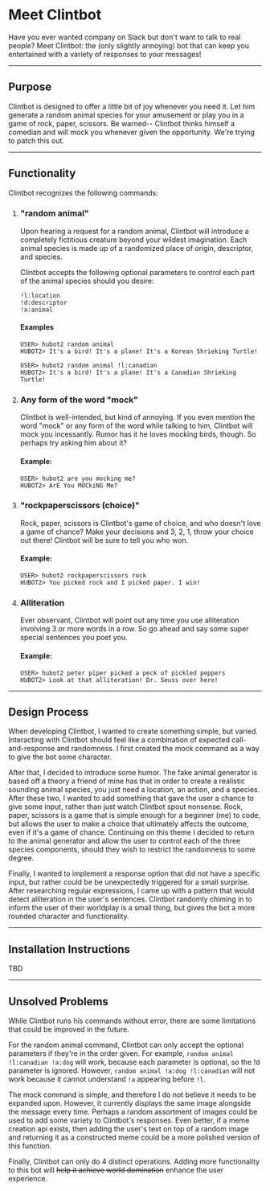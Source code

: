 # Meet Clintbot

Have you ever wanted company on Slack but don't want to talk to real people? Meet Clintbot: the (only slightly annoying) bot that can keep you entertained with a variety of responses to your messages!

---

## Purpose

Clintbot is designed to offer a little bit of joy whenever you need it. Let him generate a random animal species for your amusement or play you in a game of rock, paper, scissors. Be warned-- Clintbot thinks himself a comedian and will mock you whenever given the opportunity. We're trying to patch this out.

---

## Functionality

Clintbot recognizes the following commands:

1.  ### **"random animal"**

    Upon hearing a request for a random animal, Clintbot will introduce a completely fictitious creature beyond your wildest imagination. Each animal species is made up of a randomized place of origin, descriptor, and species.

    Clintbot accepts the following optional parameters to control each part of the animal species should you desire:

    `!l:location`  
    `!d:descriptor`  
    `!a:animal`

    #### Examples

        USER> hubot2 random animal
        HUBOT2> It's a bird! It's a plane! It's a Korean Shrieking Turtle!

        USER> hubot2 random animal !l:canadian
        HUBOT2> It's a bird! It's a plane! It's a Canadian Shrieking Turtle!

2.  ### **Any form of the word "mock"**

    Clintbot is well-intended, but kind of annoying. If you even mention the word "mock" or any form of the word while talking to him, Clintbot will mock you incessantly. Rumor has it he loves mocking birds, though. So perhaps try asking him about it?

    #### Example:

        USER> hubot2 are you mocking me?
        HUBOT2> ArE You MOCkiNG Me?

3.  ### **"rockpaperscissors (choice)"**

    Rock, paper, scissors is Clintbot's game of choice, and who doesn't love a game of chance? Make your decisions and 3, 2, 1, throw your choice out there! Clintbot will be sure to tell you who won.

    #### Example:

        USER> hubot2 rockpaperscissors rock
        HUBOT2> You picked rock and I picked paper. I win!

4.  ### **Alliteration**

    Ever observant, Clintbot will point out any time you use alliteration involving 3 or more words in a row. So go ahead and say some super special sentences you poet you.

    #### Example:

        USER> hubot2 peter piper picked a peck of pickled peppers
        HUBOT2> Look at that alliteration! Dr. Seuss over here!

---

## Design Process

When developing Clintbot, I wanted to create something simple, but varied. Interacting with Clintbot should feel like a combination of expected call-and-response and randomness. I first created the mock command as a way to give the bot some character.

After that, I decided to introduce some humor. The fake animal generator is based off a theory a friend of mine has that in order to create a realistic sounding animal species, you just need a location, an action, and a species.
After these two, I wanted to add something that gave the user a chance to give some input, rather than just watch Clintbot spout nonsense. Rock, paper, scissors is a game that is simple enough for a beginner (me) to code, but allows the user to make a choice that ultimately affects the outcome, even if it's a game of chance. Continuing on this theme I decided to return to the animal generator and allow the user to control each of the three species components, should they wish to restrict the randomness to some degree.

Finally, I wanted to implement a response option that did not have a specific input, but rather could be be unexpectedly triggered for a small surprise. After researching regular expressions, I came up with a pattern that would detect alliteration in the user's sentences. Clintbot randomly chiming in to inform the user of their worldplay is a small thing, but gives the bot a more rounded character and functionality.

---

## Installation Instructions

TBD

---

## Unsolved Problems

While Clintbot runs his commands without error, there are some limitations that could be improved in the future.

For the random animal command, Clintbot can only accept the optional parameters if they're in the order given. For example, `random animal !l:canadian !a:dog` will work, because each parameter is optional, so the !d parameter is ignored. However, `random animal !a:dog !l:canadian` will not work because it cannot understand `!a` appearing before `!l`.

The mock command is simple, and therefore I do not believe it needs to be expanded upon. However, it currently displays the same image alongside the message every time. Perhaps a random assortment of images could be used to add some variety to Clintbot's responses. Even better, if a meme creation api exists, then adding the user's text on top of a random image and returning it as a constructed meme could be a more polished version of this function.

Finally, Clintbot can only do 4 distinct operations. Adding more functionality to this bot will ~~help it achieve world domination~~ enhance the user experience.
